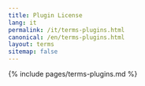 ```yaml
---
title: Plugin License
lang: it
permalink: /it/terms-plugins.html
canonical: /en/terms-plugins.html
layout: terms
sitemap: false
---
```


{% include pages/terms-plugins.md %}
